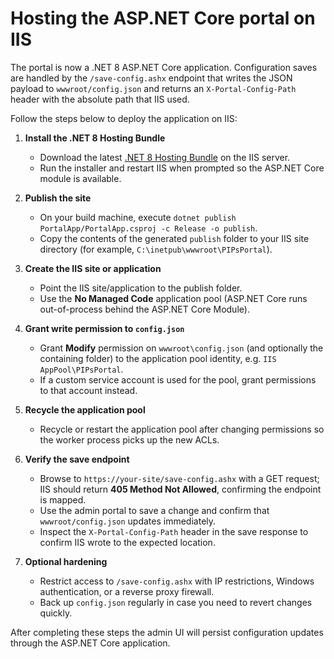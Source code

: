 # Hosting the ASP.NET Core portal on IIS

The portal is now a .NET 8 ASP.NET Core application. Configuration saves are handled by the `/save-config.ashx` endpoint that writes the JSON payload to `wwwroot/config.json` and returns an `X-Portal-Config-Path` header with the absolute path that IIS used.

Follow the steps below to deploy the application on IIS:

1. **Install the .NET 8 Hosting Bundle**
   - Download the latest [.NET 8 Hosting Bundle](https://dotnet.microsoft.com/en-us/download/dotnet/8.0) on the IIS server.
   - Run the installer and restart IIS when prompted so the ASP.NET Core module is available.

2. **Publish the site**
   - On your build machine, execute `dotnet publish PortalApp/PortalApp.csproj -c Release -o publish`.
   - Copy the contents of the generated `publish` folder to your IIS site directory (for example, `C:\inetpub\wwwroot\PIPsPortal`).

3. **Create the IIS site or application**
   - Point the IIS site/application to the publish folder.
   - Use the **No Managed Code** application pool (ASP.NET Core runs out-of-process behind the ASP.NET Core Module).

4. **Grant write permission to `config.json`**
   - Grant **Modify** permission on `wwwroot\config.json` (and optionally the containing folder) to the application pool identity, e.g. `IIS AppPool\PIPsPortal`.
   - If a custom service account is used for the pool, grant permissions to that account instead.

5. **Recycle the application pool**
   - Recycle or restart the application pool after changing permissions so the worker process picks up the new ACLs.

6. **Verify the save endpoint**
   - Browse to `https://your-site/save-config.ashx` with a GET request; IIS should return **405 Method Not Allowed**, confirming the endpoint is mapped.
   - Use the admin portal to save a change and confirm that `wwwroot/config.json` updates immediately.
   - Inspect the `X-Portal-Config-Path` header in the save response to confirm IIS wrote to the expected location.

7. **Optional hardening**
   - Restrict access to `/save-config.ashx` with IP restrictions, Windows authentication, or a reverse proxy firewall.
   - Back up `config.json` regularly in case you need to revert changes quickly.

After completing these steps the admin UI will persist configuration updates through the ASP.NET Core application.
